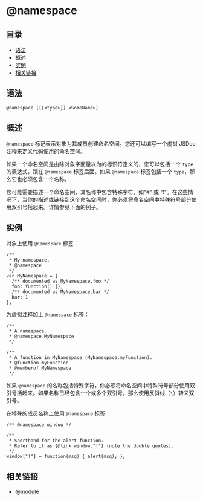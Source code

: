 # @namespace

## 目录

- [语法](#语法)
- [概述](#概述)
- [实例](#实例)
- [相关链接](#相关链接)

## 语法

```
@namespace [[{<type>}] <SomeName>]
```

## 概述

`@namespace` 标记表示对象为其成员创建命名空间。您还可以编写一个虚拟 JSDoc 注释来定义代码使用的命名空间。

如果一个命名空间是由除对象字面量以为的标识符定义的，您可以包括一个 `type` 的表达式，跟在 `@namespace` 标签后面。如果 `@namespace` 标签包括一个 `type`，那么它也必须包含一个名称。

您可能需要描述一个命名空间，其名称中包含特殊字符，如"#" 或 "!"。在这些情况下，当你的描述或链接到这个命名空间时，你必须将命名空间中特殊符号部分使用双引号括起来。详情参见下面的例子。

## 实例

对象上使用 `@namespace` 标签：

```
/**
 * My namespace.
 * @namespace
 */
var MyNamespace = {
  /** documented as MyNamespace.foo */
  foo: function() {},
  /** documented as MyNamespace.bar */
  bar: 1
};
```

为虚拟注释加上 `@namespace` 标签：

```
/**
 * A namespace.
 * @namespace MyNamespace
 */

/**
 * A function in MyNamespace (MyNamespace.myFunction).
 * @function myFunction
 * @memberof MyNamespace
 */
```

如果 `@namespace` 的名称包括特殊字符，你必须将命名空间中特殊符号部分使用双引号括起来。如果名称已经包含一个或多个双引号，那么使用反斜线（`\`）转义双引号。

在特殊的成员名称上使用 `@namespace` 标签：

```
/** @namespace window */

/**
 * Shorthand for the alert function.
 * Refer to it as {@link window."!"} (note the double quotes).
 */
window["!"] = function(msg) { alert(msg); };
```

## 相关链接

- [@module](./tags-module.md)
